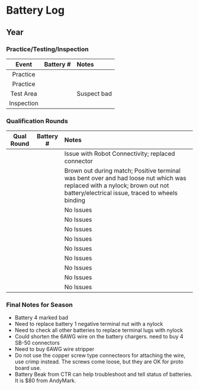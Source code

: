
# Battery Log

## Year
### Practice/Testing/Inspection
| Event | Battery # | Notes |
| :---: | :---: | :---|
|  Practice  |  |   |
| Practice  |   |   |
| Test Area  |   | Suspect bad  |
| Inspection  |   |   |


### Qualification Rounds
| Qual Round | Battery # | Notes |
| :---: | :---: | :---|
|   |   | Issue with Robot Connectivity; replaced connector  |
|  |   | Brown out during match; Positive terminal was bent over and had loose nut which was replaced with a nylock; brown out not battery/electrical issue, traced to wheels binding|
|  |   | No Issues  |
|  |   | No Issues  |
| |   | No Issues  |
|  |   | No Issues  |
|  |  | No Issues  |
|  |   | No Issues  |
|  |   | No Issues  |
|  |   | No Issues  |
|  |   | No Issues  |

### Final Notes for Season
* Battery 4 marked bad
* Need to replace battery 1 negative terminal nut with a nylock 
* Need to check all other batteries to replace terminal lugs with nylock
* Could shorten the 6AWG wire on the battery chargers. need to buy 4 SB-50 connectors
* Need to buy 6AWG wire stripper
* Do not use the copper screw type connecteors for attaching the wire, use crimp instead. The screws come loose, but they are OK for proto board use.
* Battery Beak from CTR can help troubleshoot and tell status of batteries. It is $80 from AndyMark.

